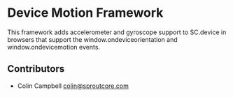Device Motion Framework
=======================
 
This framework adds accelerometer and gyroscope support to SC.device in
browsers that support the window.ondeviceorientation and
window.ondevicemotion events.


## Contributors

- Colin Campbell <colin@sproutcore.com>